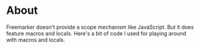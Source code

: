 # About

Freemarker doesn't provide a scope mechanism like JavaScript. But it does feature macros and locals. Here's a bit of code I used for playing around with macros and locals.
